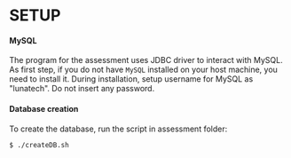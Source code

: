 SETUP
=====

#### MySQL
The program for the assessment uses JDBC driver to interact with MySQL.
As first step, if you do not have `MySQL` installed on your host machine, you need to install it.
During installation, setup username for MySQL as "lunatech". Do not insert any password.

#### Database creation
To create the database, run the script in assessment folder:
```
$ ./createDB.sh
```
